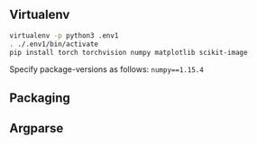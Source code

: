 ## Virtualenv
```sh
virtualenv -p python3 .env1
. ./.env1/bin/activate
pip install torch torchvision numpy matplotlib scikit-image
```
Specify package-versions as follows: `numpy==1.15.4`

## Packaging

## Argparse 
